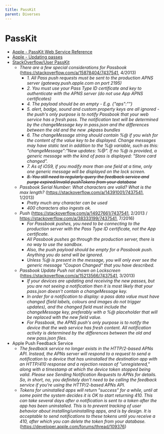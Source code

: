 ```yaml
---
title: PassKit
parent: Diverses
---
```


# PassKit
- [Apple - PassKit Web Service Reference](https://developer.apple.com/library/archive/documentation/PassKit/Reference/PassKit_WebService/WebService.html)
- [Apple - Updating passes](https://developer.apple.com/library/archive/documentation/UserExperience/Conceptual/PassKit_PG/Updating.html)
- <u>StackOverflow/User PassKit</u>
  - *There are a few special considerations for Passbook* (<https://stackoverflow.com/a/15878404/7437541>, 4/2013)
    - *1. All Pass push requests must be sent to the production APNS server (gateway.push.apple.com on port 2195)*
    - *2. You must use your Pass Type ID certificate and key to authenticate with the APNS server (do not use App APNS certificates)*
    - *4. The payload should be an empty - E.g. {"aps":""}*
    - *5. alert, badge, sound and custom property keys are all ignored - the push's only purpose is to notify Passbook that your web service has a fresh pass. The notification text will be determined by the changeMessage key in pass.json and the differences between the old and the new .pkpass bundles*
    - *6. The changeMessage string should contain %@ if you wish for the content of the value key to be displayed. Change messages may have static text in addition to the %@ variable, such as this: "changeMessage":"New updates: %@". If no %@ is provided, a generic message with the kind of pass is displayed: "Store card changed".*
    - *7. As of iOS9, if you modify more than one field at a time, only one generic message will be displayed on the lock screen.*
    - *~~8. You still need to regularly query the feedback service and purge expired/invalid pushTokens from your database~~*
  - *Passbook Serial Number: What characters are valid? What is the max length?* (<https://stackoverflow.com/a/14391001/7437541>, 1/2013)
    - *Pretty much any character can be used*
    - *400 characters also ingests ok.*
  - *Push* (<https://stackoverflow.com/a/14927661/7437541>, 2/2013 / <https://stackoverflow.com/a/38333199/7437541>, 7/2016)
    - *For Passbook pushes, you need to be connecting to the production server with the Pass Type ID certificate, not the App certificate.*
    - *All Passbook pushes go through the production server, there is no way to use the sandbox.*
    - *Also, the push payload should be empty for a Passbook push. Anything you do send will be ignored.*
    - *Unless %@ is present in the message, you will only ever see the generic message "Coupon Changed" that you have described.*
  - *Passbook Update Push not shown on Lockscreen* (<https://stackoverflow.com/a/15213566/7437541>, 3/2013)
    - *If your devices are updating and receiving the new passes, but you are not seeing a notification then it is most likely that your pass.json doesn't contain a changeMessage key.*
    - *In order for a notification to display: a pass data value must have changed (field labels, colours and images do not trigger updates), and the changed field must include the changeMessage key, preferably with a %@ placeholder that will be replaced with the new field value.*
    - *For Passbook, the APNS push's only purpose is to notify the device that the web service has fresh content. All notification activity is determined by the differences between the old and new pass.json files.*
- Apple Push Feedback Service
  - *The feedback service no longer exists in the HTTP/2-based APNs API. Instead, the APNs server will respond to a request to send a notification to a device that has uninstalled the destination app with an HTTP/410 response and a rejection reason of "unregistered," along with a timestamp at which the device token stopped being valid. Please see Sending Notification Requests to APNs for details. So, in short, no, you definitely don't need to be calling the feedback service if you're using the HTTP/2-based APNs API.*
  - *Tokens for uninstalled apps will return "success" for a while, until at some point the system decides it is OK to start returning 410. This can take several days after a notification is sent to a token after the app has been uninstalled. This is to prevent tracking of user behavior about installing/uninstalling apps, and is by design. It is acceptable to send notifications to these tokens until you receive a 410, after which you can delete the token from your database.* (<https://developer.apple.com/forums/thread/109376>)
